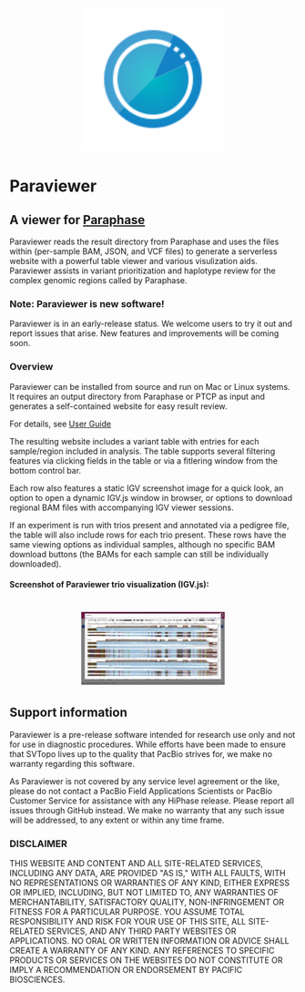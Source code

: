 <h1 align="center"><img width="250px" src="paraviewer/templates/static/logo_Paraphase.svg"/></h1>

# Paraviewer

## A viewer for [Paraphase](https://github.com/PacificBiosciences/paraphase)

Paraviewer reads the result directory from Paraphase and uses the files within (per-sample BAM, JSON, and VCF files) to generate a serverless website with a powerful table viewer and various visulization aids. Paraviewer assists in variant prioritization and haplotype review for the complex genomic regions called by Paraphase.

### Note: Paraviewer is new software!
Paraviewer is in an early-release status. We welcome users to try it out and report issues that arise. New features and improvements will be coming soon.


### Overview
Paraviewer can be installed from source and run on Mac or Linux systems. It requires an output directory from Paraphase or PTCP as input and generates a self-contained website for easy result review.

For details, see [User Guide](docs/user_guide.md)

The resulting website includes a variant table with entries for each sample/region included in analysis. The table supports several filtering features via clicking fields in the table or via a fitlering window from the bottom control bar.

Each row also features a static IGV screenshot image for a quick look, an option to open a dynamic IGV.js window in browser, or options to download regional BAM files with accompanying IGV viewer sessions.

If an experiment is run with trios present and annotated via a pedigree file, the table will also include rows for each trio present. These rows have the same viewing options as individual samples, although no specific BAM download buttons (the BAMs for each sample can still be individually downloaded).

#### Screenshot of Paraviewer trio visualization (IGV.js):

<h1 align="center"><img width="50%" src="docs/imgs/paraviewer_screenshot.png"/></h1>

## Support information
Paraviewer is a pre-release software intended for research use only and not for use in diagnostic procedures. 
While efforts have been made to ensure that SVTopo lives up to the quality that PacBio strives for, we make no warranty regarding this software.

As Paraviewer is not covered by any service level agreement or the like, please do not contact a PacBio Field Applications Scientists or PacBio Customer Service for assistance with any HiPhase release. 
Please report all issues through GitHub instead. 
We make no warranty that any such issue will be addressed, to any extent or within any time frame.

### DISCLAIMER
THIS WEBSITE AND CONTENT AND ALL SITE-RELATED SERVICES, INCLUDING ANY DATA, ARE PROVIDED "AS IS," WITH ALL FAULTS, WITH NO REPRESENTATIONS OR WARRANTIES OF ANY KIND, EITHER EXPRESS OR IMPLIED, INCLUDING, BUT NOT LIMITED TO, ANY WARRANTIES OF MERCHANTABILITY, SATISFACTORY QUALITY, NON-INFRINGEMENT OR FITNESS FOR A PARTICULAR PURPOSE. YOU ASSUME TOTAL RESPONSIBILITY AND RISK FOR YOUR USE OF THIS SITE, ALL SITE-RELATED SERVICES, AND ANY THIRD PARTY WEBSITES OR APPLICATIONS. NO ORAL OR WRITTEN INFORMATION OR ADVICE SHALL CREATE A WARRANTY OF ANY KIND. ANY REFERENCES TO SPECIFIC PRODUCTS OR SERVICES ON THE WEBSITES DO NOT CONSTITUTE OR IMPLY A RECOMMENDATION OR ENDORSEMENT BY PACIFIC BIOSCIENCES.